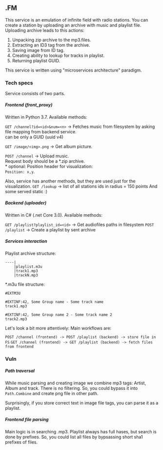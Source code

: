 ## .FM

This service is an emulation of infinite field with radio stations.
You can create a station by uploading an archive with music and playlist file.
Uploading archive leads to this actions:

1) Unpacking zip archive to the mp3.files.
2) Extracting an ID3 tag from the archive.
3) Saving image from ID tag.
4) Creating ability to lookup for tracks in playlist.
5) Returning playlist GUID.

This service is written using "microservices architecture" paradigm.

### Tech specs

Service consists of two parts.

##### Frontend (front_proxy)
Written in Python 3.7. 
Available methods:  

`GET /channel?id=<id>&num=<n>` -> Fetches music from filesystem by asking file mapping from backend service.    
<id> can be only a GUID (uuid v4)  
  
`GET /image/<img>.png` -> Get album picture.  
  
`POST /channel` -> Upload music.  
Request body should be a *.zip archive.  
\* optional: Position header for visualization:  
`Position: x,y`. 

Also, service has another methods, but they are used just for the visualization.
`GET /lookup` -> list of all stations ids in radius = 150 points
And some served static :)


##### Backend (uploader)
Written in C# (.net Core 3.0).
Available methods:

`GET /playlist?playlist_id=<id>` -> Get audiofiles paths in filesystem
`POST /playlist` -> Create a playlist by sent archive


##### Services interaction

Playlist archive structure: 
```
----|
    |playlist.m3u  
    |track1.mp3  
    |trackN.mp3  
```

*.m3u file structure:

```
#EXTM3U

#EXTINF:42, Some Group name - Some track name
track1.mp3

#EXTINF:42, Some Group name 2 - Some track name 2
track2.mp3

```

Let's look a bit more attentively:
Main workflows are:

`POST /channel (frontend) -> POST /playlist (backend) -> store file in FS`
`GET /channel (frontend) -> GET /playlist (backend) -> fetch files from frontend`

### Vuln

##### Path traversal
While music parsing and creating image we combine mp3 tags: Artist, Album and track. There is no filtering.
So, you could bypass it into `Path.Combine` and create png file in other path.

Surprisingly, if you store correct text in image file tags, you can parse it as a playlist.

##### Frontend file parsing
Main logic is in searching <sha1>.mp3.
Playlist always has full hases, but search is done by prefixes.
So, you could list all files by bypsassing short sha1 prefixes of files.
